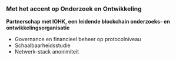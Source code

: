 ### Met het accent op Onderzoek en Ontwikkeling
**Partnerschap met IOHK, een leidende blockchain onderzoeks- en ontwikkelingsorganisatie**
- Governance en financieel beheer op protocolniveau
- Schaalbaarheidsstudie
- Netwerk-stack anonimiteit
